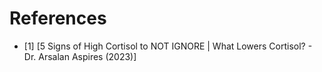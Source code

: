 # References
- [1] [5 Signs of High Cortisol to NOT IGNORE | What Lowers Cortisol? - Dr. Arsalan Aspires (2023)]